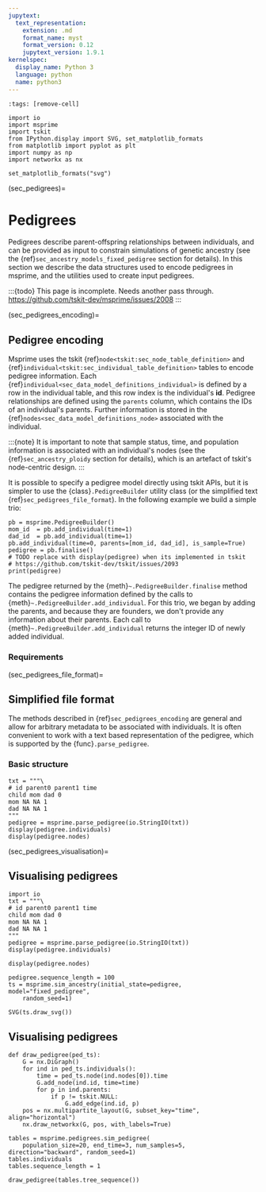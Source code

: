 ```yaml
---
jupytext:
  text_representation:
    extension: .md
    format_name: myst
    format_version: 0.12
    jupytext_version: 1.9.1
kernelspec:
  display_name: Python 3
  language: python
  name: python3
---
```



```{code-cell}
:tags: [remove-cell]

import io
import msprime
import tskit
from IPython.display import SVG, set_matplotlib_formats
from matplotlib import pyplot as plt
import numpy as np
import networkx as nx

set_matplotlib_formats("svg")
```

(sec_pedigrees)=

# Pedigrees

Pedigrees describe parent-offspring relationships between individuals,
and can be provided as input to constrain simulations of genetic ancestry
(see the {ref}`sec_ancestry_models_fixed_pedigree` section for details).
In this section we describe the data structures used to encode pedigrees
in msprime, and the utilities used to create input pedigrees.

:::{todo}
This page is incomplete. Needs another pass through.
https://github.com/tskit-dev/msprime/issues/2008
:::

(sec_pedigrees_encoding)=

## Pedigree encoding

Msprime uses the tskit
{ref}`node<tskit:sec_node_table_definition>` and
{ref}`individual<tskit:sec_individual_table_definition>` tables to encode pedigree
information.
Each {ref}`individual<sec_data_model_definitions_individual>`
is defined by a row in the individual table, and
this row index is the individual's **id**. Pedigree relationships
are defined using the ``parents`` column, which contains the IDs
of an individual's parents. Further information is stored in the
{ref}`nodes<sec_data_model_definitions_node>` associated with the individual.

:::{note}
It is important to note that sample status, time, and population information
is associated with an individual's nodes (see the {ref}`sec_ancestry_ploidy`
section for details), which is an artefact of tskit's node-centric design.
:::

It is possible to specify a pedigree model directly using tskit APIs,
but it is simpler to use the {class}`.PedigreeBuilder` utility
class (or the simplified text {ref}`sec_pedigrees_file_format`).
In the following example we build a simple trio:

```{code-cell}
pb = msprime.PedigreeBuilder()
mom_id  = pb.add_individual(time=1)
dad_id  = pb.add_individual(time=1)
pb.add_individual(time=0, parents=[mom_id, dad_id], is_sample=True)
pedigree = pb.finalise()
# TODO replace with display(pedigree) when its implemented in tskit
# https://github.com/tskit-dev/tskit/issues/2093
print(pedigree)
```

The pedigree returned by the {meth}`~.PedigreeBuilder.finalise` method
contains the pedigree information defined by the calls to
{meth}`~.PedigreeBuilder.add_individual`. For this trio, we began by adding
the parents, and because they are founders, we don't provide any information
about their parents. Each call to {meth}`~.PedigreeBuilder.add_individual`
returns the integer ID of newly added individual.

### Requirements



(sec_pedigrees_file_format)=

## Simplified file format

The methods described in {ref}`sec_pedigrees_encoding` are general and
allow for arbitrary metadata to be associated with individuals. It
is often convenient to work with a text based representation of
the pedigree, which is supported by the {func}`.parse_pedigree`.

### Basic structure

```{code-cell}
txt = """\
# id parent0 parent1 time
child mom dad 0
mom NA NA 1
dad NA NA 1
"""
pedigree = msprime.parse_pedigree(io.StringIO(txt))
display(pedigree.individuals)
display(pedigree.nodes)
```


(sec_pedigrees_visualisation)=

## Visualising pedigrees

```{code-cell}
import io
txt = """\
# id parent0 parent1 time
child mom dad 0
mom NA NA 1
dad NA NA 1
"""
pedigree = msprime.parse_pedigree(io.StringIO(txt))
display(pedigree.individuals)

display(pedigree.nodes)
```

```{code-cell}
pedigree.sequence_length = 100
ts = msprime.sim_ancestry(initial_state=pedigree, model="fixed_pedigree",
    random_seed=1)

SVG(ts.draw_svg())
```

## Visualising pedigrees

```{code-cell}
def draw_pedigree(ped_ts):
    G = nx.DiGraph()
    for ind in ped_ts.individuals():
        time = ped_ts.node(ind.nodes[0]).time
        G.add_node(ind.id, time=time)
        for p in ind.parents:
            if p != tskit.NULL:
                G.add_edge(ind.id, p)
    pos = nx.multipartite_layout(G, subset_key="time", align="horizontal")
    nx.draw_networkx(G, pos, with_labels=True)

tables = msprime.pedigrees.sim_pedigree(
    population_size=20, end_time=3, num_samples=5, direction="backward", random_seed=1)
tables.individuals
tables.sequence_length = 1

draw_pedigree(tables.tree_sequence())
```


